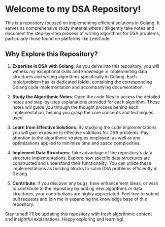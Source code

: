 # Welcome to my DSA Repository!

This is a repository focused on implementing efficient solutions in Golang. It serves as comprehensive study material where I diligently take notes and document the step-by-step process of writing algorithms for DSA problems, particularly those found on platforms like LeetCode.

## Why Explore this Repository?

1. **Expertise in DSA with Golang**: As you delve into this repository, you will witness my exceptional skills and knowledge in implementing data structures and writing algorithms specifically in Golang. Each topic/problem has its dedicated folder, containing the corresponding Golang code implementation and accompanying documentation.

2. **Study the Algorithmic Notes**: Open the code files to access the detailed notes and step-by-step explanations provided for each algorithm. These notes will guide you through the thought process behind each implementation, helping you grasp the core concepts and techniques used.

3. **Learn from Effective Solutions**: By studying the code implementations, you will gain exposure to effective solutions for DSA problems. Pay attention to the algorithmic strategies employed, as well as any optimizations applied to minimize time and space complexities.

4. **Implement Data Structures**: Take advantage of the repository's data structure implementations. Explore how specific data structures are constructed and understand their functionality. You can utilize these implementations as building blocks to solve DSA problems efficiently in Golang.

5. **Contribute**: If you discover any bugs, have enhancement ideas, or wish to contribute to the repository by adding new algorithms or data structures, your contributions are highly appreciated. Feel free to submit pull requests and join me in expanding the knowledge base of this repository.

Stay tuned! I'll be updating this repository with fresh algorithmic content and insightful explanations. Happy exploring and learning!




